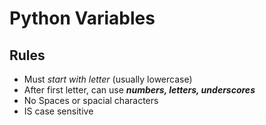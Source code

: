 # Python Variables

## Rules
- Must *start with letter* (usually lowercase)
- After first letter, can use ***numbers, letters, underscores***
- No Spaces or spacial characters
- IS case sensitive